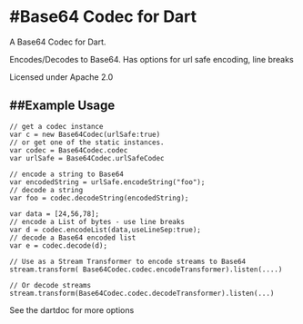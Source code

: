 #Base64 Codec for Dart
========================
A Base64 Codec for Dart.

Encodes/Decodes to Base64. Has options for url safe encoding, line breaks

Licensed under Apache 2.0


##Example Usage
--------

	// get a codec instance
	var c = new Base64Codec(urlSafe:true)
	// or get one of the static instances.
	var codec = Base64Codec.codec
	var urlSafe = Base64Codec.urlSafeCodec
	
	// encode a string to Base64
	var encodedString = urlSafe.encodeString("foo");
	// decode a string
	var foo = codec.decodeString(encodedString);
	
	var data = [24,56,78];
	// encode a List of bytes - use line breaks 
	var d = codec.encodeList(data,useLineSep:true);
	// decode a Base64 encoded list
	var e = codec.decode(d);
	
	// Use as a Stream Transformer to encode streams to Base64
	stream.transform( Base64Codec.codec.encodeTransformer).listen(....)
	
	// Or decode streams
	stream.transform(Base64Codec.codec.decodeTransformer).listen(...)
	
	

See the dartdoc for more options